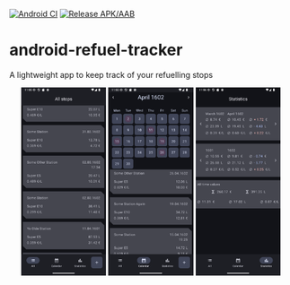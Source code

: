[![Android CI](https://github.com/gnush/android-refuel-tracker/actions/workflows/android.yml/badge.svg)](https://github.com/gnush/android-refuel-tracker/actions/workflows/android.yml)
[![Release APK/AAB](https://github.com/gnush/android-refuel-tracker/actions/workflows/upload_apk_aab.yml/badge.svg)](https://github.com/gnush/android-refuel-tracker/actions/workflows/upload_apk_aab.yml)

# android-refuel-tracker
A lightweight app to keep track of your refuelling stops

<div align="center">
<img src="https://github.com/gnush/android-refuel-tracker/blob/master/images/list_screen.png" style="width:30%" alt="Fuel Stop list screen in dark mode">
<img src="https://github.com/gnush/android-refuel-tracker/blob/master/images/calendar_screen.png" style="width:30%" alt="Fuel Stop calendar screen in dark mode">
<img src="https://github.com/gnush/android-refuel-tracker/blob/master/images/stats_screen.png" style="width:30%" alt="Fuel Stop statistics screen in dark mode">
</div>